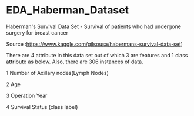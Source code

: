 # EDA_Haberman_Dataset
Haberman's Survival Data Set - Survival of patients who had undergone surgery for breast cancer

Source :https://www.kaggle.com/gilsousa/habermans-survival-data-set)

There are 4 attribute in this data set out of which 3 are features and 1 class attribute as below. Also, there are 306 instances of data.

   1 Number of Axillary nodes(Lymph Nodes)
   
   2 Age
   
   3 Operation Year
   
   4 Survival Status (class label)

